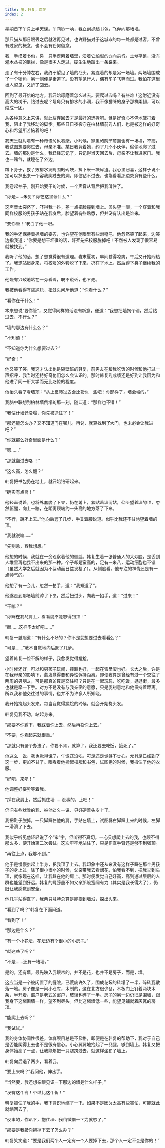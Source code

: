 ```yaml
---
title: 墙，韩复，荒芜
index: 2
---
```


﻿星期日下午只上半天课。午间铃一响，我立刻抓起书包，飞奔向那堵墙。

那只猫从那日跟丢之后就没再见过。也许野猫对于这城市的每一处都是过客，不曾有过家的概念，也不会有任何留念。

我一手摸着书包，另一只手摸索着墙壁，沿着它蜿蜒的方向前行。土地平整，没有灌木丛枝的阻拦，像是很多人走过，硬生生地踏出一条路来。

走了有十分钟左右，我终于望见了墙的尽头，紧连着的却是另一堵墙。两堵墙围成了一个犄角，另一侧便是街道了。没有望见行人，偶有车子飞奔而过。我怕在这里被人望见，又折了回去。

回到了最开始的地方，我开始琢磨着怎么过去。要爬过去吗？有些难！这附近没有高大的树干。钻过去呢？墙角只有排水的小洞，我不像猫咪的身子那样柔韧，可以缩成一团。

从各种意义上来讲，就此放弃回去才是最好的选择吧。但是好奇心不停地敲打着我，阻止了我移动的脚步。那些日日夜夜守在柏林墙前的人们，也是被这样的好奇心和希望所苦恼着的吧！

我天生就对墙有一种奇怪的执着感。小时候，家里的院子前面也有一堵墙，不高，我试图想要爬过去，母亲不准。某日我背着她，约了几个小伙伴，偷偷地爬了过去。墙的那边是什么，我已经忘记了，只记得当天回去后，母亲不让我进家门。我也一赌气，就睡在了外边。

蹲下身子，拨了拨排水洞周围的砖块，掉下来一块碎渣。我心里窃喜，这样子说不定可以扒出来一个容我爬过去的洞，即便钻不过去，也能看看那边究竟有些什么。

我卷起袖子，刚开始要干的时候，一个声音从背后把我叫住了。

“你是……朱蕊？你在这里做什么？”

这声音太突然了，吓得我一抖，差一点把脸撞到墙上。回头望一眼，一个穿着和我同样校服的男孩子站在我身后，脸望着有些熟悉，但并没有认出是谁来。

“要你管！”我白了他一眼。

我的手还保持着扒墙的姿态，也许望在他眼里有些滑稽吧。他忽然笑了起来，边笑边指我道：“你要是想干坏事的话，好歹先把校服脱掉吧！不然被人发现了很容易就被找到。”

我听了他的话，想了想觉得很有道理。春末夏初，早间觉得凉爽，午后又开始闷热了。我遂站起身来，将校服的外套脱了下来，扔在了地上。然后蹲下身子继续我的工作。

他饶有兴致地站在一旁看着，既不说话，也不走。

我被他看得有些尴尬，扭过头问斥他道：“你看什么？”

“看你在干什么！”

本来想说“要你管”，又觉得同样的话没有新意，便道：“我想把墙掏个洞，然后钻过去，不行么？”

“墙的那边有什么么？”

“不知道！”

“不知道你为什么想要过去？”

“好奇！”

他又笑了笑。我这才认出他是隔壁班的韩复，前男友在和我吃饭的时候和他打过一声招呼，我当时还特好奇他们怎么会认识的。那时韩复的成绩还是好到让我因为和他进了同一所大学而无比吃惊的程度。

他抬头看了看墙顶：“从上面爬过去会比较快一些吧！你那样子，墙会塌的。”

我脑中联想到柏林墙倒塌的那一刻，随口道：“那样也不错！”

“我估计墙还没塌，你先被抓住了！”

“那还能怎么办？又不知道门在哪儿。再说，就算找到了大门，也未必会让我进吧？”

“你就那么好奇里面是什么？”

“嗯……”

“那就翻过去咯 ！”

“这么高，怎么翻？”

韩复把书包扔在地上，就开始钻研起来。

“确实有点高！”

他轻声说着，也将外套脱了下来，扔在地上。紧贴着墙而站，仰头望着墙的顶，忽然躯腿，向上一蹦，在距离顶端约一头高的地方落了下来。

“不行，跳不上去。”他向后退了几步，手叉着腰说道。似乎比我还不甘地望着墙的顶。

“我就说嘛……”

“先别急，容我想想。”

他想的时候，我就在一旁观察着他的侧脸。韩复生着一张普通人的大众脸，是丢到人堆里再也找不出来的那一种。个子却是蛮高的，足有一米八，运动细胞也不错（虽然大学之后就因为不运动而日益发福了）。从侧脸看，他专注的神情还是有一点帅气的。

他想了有一会儿，忽然一拍手，道：“我知道了”。

他遂走到那堵墙前蹲了下来，然后扭过头，向我一招手，道：“过来！”

“干嘛？”

“你踩在我的肩上，看看能不能够得到顶！”

“额……这样不太好吧……”

韩复一皱眉道：“有什么不好的？你不是就想要过去看看么？”

“可是……”我不自觉地向后退了几步。

望着韩复一脸不解的样子，我愈发觉得尴尬。 

小时候还好，可以和男孩子玩闹，摔跤也好，一起在雪里滚也好。长大之后，许是在我母亲的影响下，愈发觉得要和异性保持距离。即便我算是曾经有过一个交往了两周的男朋友，可是那真的算是交往吗？只是在一起玩玩，吃吃饭，逛逛街，最多也就是牵一下手。对方不是没有与我亲密的意愿，只是我刻意地和他保持着距离。所以我和他交往过的事情，也并不为许多人所知晓。

我开始挠起头发来。每当我觉得尴尬的时候，就会开始挠头发。

韩复见我不动，站起身来。

“那要不你蹲下，我踩着你上去，然后再拉你上去。”

“不要，你看起来就很重。”

“那就只有这个办法了，你要不肯，就算了，我还要去吃饭，饿死了。”

他这么一说，我也觉得饿了，午饭还没吃。可是还是觉得不甘心。尤其是已经到了这一步，更加不甘了。眼看着他拎起校服和书包，试图走的时候，我拽住了他的衣服。

“好吧，来吧！”

他调整好姿势等着我。

“踩在我肩上，然后抓住墙……没事的，上吧！”

仍旧有些犹豫的我，被他这么一说，只好硬着头皮上了。

我把鞋子脱掉，一只脚踩住他的肩，手贴在墙上，试图将右脚踩上来的时候，左脚一滑滑了下去。

我似乎听见他轻轻说了个“笨”字，但听得不真切。一心只想爬上去的我，也顾不得那么多，便开始第二次尝试。这次牢牢地站住了，只是伸直手臂还是够不到强顶。

“再往上点，我够不到。”

他于是慢慢抬起上半身，把我顶了上去。我印象中还从来没有这样子踩在那个男孩子的身上过，除了很小很小的时候，父亲带我去看烟花，怕我看不到，把我举到头顶，就像现在这样，让我踩在他的肩上。那时便发觉自己好高，高到透过层层的人群也能望到好远。韩复的肩膀虽不如父亲那般宽阔有力（其实是我长得大了），仍旧让我感觉到安全。

他几乎站得直了，我两只胳膊总算是能搭到墙沿，探出头来。

“看到了吗？”韩复在下面问道。

“看到了！”

“那边是什么？”

“有一个小花坛，花坛边有个很小的小房子。”

“就这些了吗？”

“不是……还有一堵墙。”

是的，还有墙。最先映入我眼帘的，并不是花，也并不是房子，而是，墙。

这应当是一个被闲置了的庭院，已荒废许久了，围成花坛的砖塌了一半，碎砖瓦散落一地。房子像是一间小仓库，木制的，这在北方很少见，木板门上钉着两块木条，半开着。窗户是老式的窗户，玻璃也碎了一半。房子的另一边仍旧是围墙，跟我身下这堵围墙一样，望不到尽头。但比这堵墙低一些，能望见铺就着灰瓦的房顶。

“能爬上去吗？”

“我试试。”

我的身体协调性很差，体育项目总是不及格，即便是在韩复的帮助下，我对于自己是否能爬得上去也不是很有信心。小心翼翼地抬起了一只腿，够到墙上。韩复又把身体抬高了一点，让我能够把一只腿跨过去，就这样坐在了墙上。

韩复向后退了两步，看着我。

“要上来吗？”我问他，伸出手。

“当然要，我还想亲眼见识一下那边的墙是什么样子。”

“没有这个高！不过比这个新！”

韩复抓住了我的手，我下意识地缩了一下。如果不是因为太高有些害怕，可能就此就缩回去了。

“没事的，你趴下，抱住墙，我稍微借一下力就够了。”

“那要是我被你拖掉下去了怎么办？”

韩复笑笑道：“要是我们两个人一定有一个人要掉下去，那个人一定不会是你的！”


